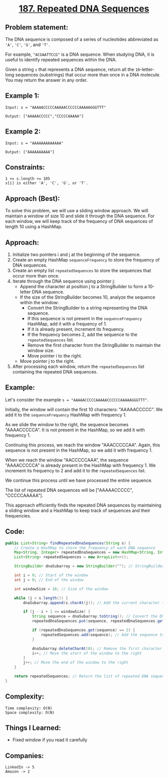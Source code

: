 <h1 align="center"><a href="https://leetcode.com/problems/repeated-dna-sequences/" target="_blank">187. Repeated DNA Sequences</a></h1>

## Problem statement:
The DNA sequence is composed of a series of nucleotides abbreviated as `'A'`, `'C'`, `'G'`, and `'T'`.

For example, `"ACGAATTCCG"` is a DNA sequence.
When studying DNA, it is useful to identify repeated sequences within the DNA.

Given a string `s` that represents a DNA sequence, return all the `10`-letter-long sequences (substrings) that occur more than once in a DNA molecule. You may return the answer in any order.



## Example 1:

```
Input: s = "AAAAACCCCCAAAAACCCCCCAAAAAGGGTTT"

Output: ["AAAAACCCCC","CCCCCAAAAA"]
```

## Example 2:

```
Input: s = "AAAAAAAAAAAAA"

Output: ["AAAAAAAAAA"]
```

## Constraints:

```
1 <= s.length <= 105
s[i] is either 'A', 'C', 'G', or 'T'.
```


 

##  Approach (Best):

To solve this problem, we will use a sliding window approach. We will maintain a window of size 10 and slide it through the DNA sequence. For each window, we will keep track of the frequency of DNA sequences of length 10 using a HashMap.

## Approach:

1. Initialize two pointers i and j at the beginning of the sequence.
2. Create an empty HashMap `sequenceFrequency` to store the frequency of DNA sequences.
3. Create an empty list `repeatedSequences` to store the sequences that occur more than once.
4. Iterate through the DNA sequence using pointer j:
   - Append the character at position j to a StringBuilder to form a 10-letter DNA sequence.
   - If the size of the StringBuilder becomes 10, analyze the sequence within the window:
     - Convert the StringBuilder to a string representing the DNA sequence.
     - If this sequence is not present in the `sequenceFrequency` HashMap, add it with a frequency of 1.
     - If it is already present, increment its frequency.
     - If the frequency becomes 2, add the sequence to the `repeatedSequences` list.
     - Remove the first character from the StringBuilder to maintain the window size.
     - Move pointer i to the right.
   - Move pointer j to the right.
5. After processing each window, return the `repeatedSequences` list containing the repeated DNA sequences.

## Example:

Let's consider the example `s = "AAAAACCCCCAAAAACCCCCCAAAAAGGGTTT"`.

Initially, the window will contain the first 10 characters: "AAAAACCCCC". We add it to the `sequenceFrequency` HashMap with frequency 1.

As we slide the window to the right, the sequence becomes "AAAACCCCCA". It is not present in the HashMap, so we add it with frequency 1.

Continuing this process, we reach the window "AAACCCCCAA". Again, this sequence is not present in the HashMap, so we add it with frequency 1.

When we reach the window "AACCCCCAAA", the sequence "AAAACCCCCA" is already present in the HashMap with frequency 1. We increment its frequency to 2 and add it to the `repeatedSequences` list.

We continue this process until we have processed the entire sequence.

The list of repeated DNA sequences will be ["AAAAACCCCC", "CCCCCAAAAA"].

This approach efficiently finds the repeated DNA sequences by maintaining a sliding window and a HashMap to keep track of sequences and their frequencies.





## Code: 

```java
public List<String> findRepeatedDnaSequences(String s) {
    // Create a HashMap to store the frequency of each DNA sequence
    Map<String, Integer> repeatedDnaSequences = new HashMap<String, Integer>();
    List<String> repeatedSequences = new ArrayList<>();

    StringBuilder dnaSubarray = new StringBuilder(""); // StringBuilder to build the current DNA subarray

    int i = 0; // Start of the window
    int j = 0; // End of the window

    int windowSize = 10; // Size of the window

    while (j < s.length()) {
        dnaSubarray.append(s.charAt(j)); // Add the current character to the DNA subarray

        if (j - i + 1 == windowSize) {
            String sequence = dnaSubarray.toString(); // Convert the DNA subarray to a string
            repeatedDnaSequences.put(sequence, repeatedDnaSequences.getOrDefault(sequence, 0) + 1);

            if (repeatedDnaSequences.get(sequence) == 2) {
                repeatedSequences.add(sequence); // Add the sequence to the list of repeated sequences
            }

            dnaSubarray.deleteCharAt(0); // Remove the first character from the DNA subarray
            i++; // Move the start of the window to the right
        }
        j++; // Move the end of the window to the right
    }

    return repeatedSequences; // Return the list of repeated DNA sequences
}

```







## Complexity:

```
Time complexity: O(N)
Space complexity: O(N)
```

## Things I Learned:

- Fixed window if you read it carefully
  


## Companies:

```
LinkedIn -> 5
Amazon -> 2
```





